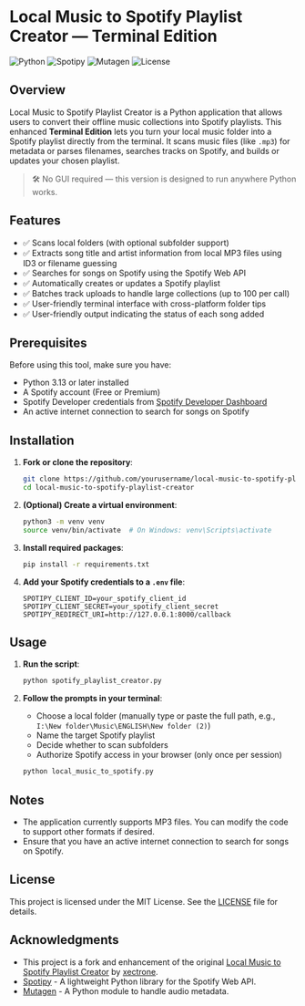 # Local Music to Spotify Playlist Creator — Terminal Edition

![Python](https://img.shields.io/badge/Python-3.x-blue.svg)
![Spotipy](https://img.shields.io/badge/Spotipy-2.24.0-green.svg)
![Mutagen](https://img.shields.io/badge/Mutagen-1.47.0-orange.svg)
![License](https://img.shields.io/badge/License-MIT-yellow.svg)

## Overview

Local Music to Spotify Playlist Creator is a Python application that allows users to convert their offline music collections into Spotify playlists. This enhanced **Terminal Edition** lets you turn your local music folder into a Spotify playlist directly from the terminal. It scans music files (like `.mp3`) for metadata or parses filenames, searches tracks on Spotify, and builds or updates your chosen playlist.

> 🛠️ No GUI required — this version is designed to run anywhere Python works.

## Features

- ✅ Scans local folders (with optional subfolder support)
- ✅ Extracts song title and artist information from local MP3 files using ID3 or filename guessing
- ✅ Searches for songs on Spotify using the Spotify Web API
- ✅ Automatically creates or updates a Spotify playlist
- ✅ Batches track uploads to handle large collections (up to 100 per call)
- ✅ User-friendly terminal interface with cross-platform folder tips
- ✅ User-friendly output indicating the status of each song added

## Prerequisites

Before using this tool, make sure you have:

- Python 3.13 or later installed
- A Spotify account (Free or Premium)
- Spotify Developer credentials from [Spotify Developer Dashboard](https://developer.spotify.com/dashboard)
- An active internet connection to search for songs on Spotify

## Installation

1. **Fork or clone the repository**:

   ```bash
   git clone https://github.com/yourusername/local-music-to-spotify-playlist-creator.git
   cd local-music-to-spotify-playlist-creator
   ```

2. **(Optional) Create a virtual environment**:

   ```bash
   python3 -m venv venv
   source venv/bin/activate  # On Windows: venv\Scripts\activate
   ```

3. **Install required packages**:

   ```bash
   pip install -r requirements.txt
   ```

4. **Add your Spotify credentials to a `.env` file**:

   ```env
   SPOTIPY_CLIENT_ID=your_spotify_client_id
   SPOTIPY_CLIENT_SECRET=your_spotify_client_secret
   SPOTIPY_REDIRECT_URI=http://127.0.0.1:8000/callback
   ```

## Usage

1. **Run the script**:

   ```bash
   python spotify_playlist_creator.py
   ```

2. **Follow the prompts in your terminal**:

   - Choose a local folder (manually type or paste the full path, e.g., `I:\New folder\Music\ENGLISH\New folder (2)`)
   - Name the target Spotify playlist
   - Decide whether to scan subfolders
   - Authorize Spotify access in your browser (only once per session)

   ```bash
   python local_music_to_spotify.py
   ```

## Notes

- The application currently supports MP3 files. You can modify the code to support other formats if desired.
- Ensure that you have an active internet connection to search for songs on Spotify.

## License

This project is licensed under the MIT License. See the [LICENSE](LICENSE) file for details.

## Acknowledgments

- This project is a fork and enhancement of the original [Local Music to Spotify Playlist Creator](https://github.com/xectrone/local-music-to-spotify-playlist-creator) by [xectrone](https://github.com/xectrone).
- [Spotipy](https://spotipy.readthedocs.io/en/2.19.0/) - A lightweight Python library for the Spotify Web API.
- [Mutagen](https://mutagen.readthedocs.io/en/latest/) - A Python module to handle audio metadata.